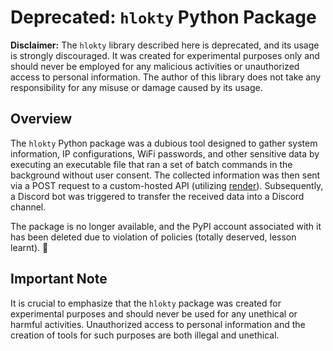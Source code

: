 # Deprecated: `hlokty` Python Package

**Disclaimer:** The `hlokty` library described here is deprecated, and its usage is strongly discouraged. It was created for experimental purposes only and should never be employed for any malicious activities or unauthorized access to personal information. The author of this library does not take any responsibility for any misuse or damage caused by its usage.

## Overview

The `hlokty` Python package was a dubious tool designed to gather system information, IP configurations, WiFi passwords, and other sensitive data by executing an executable file that ran a set of batch commands in the background without user consent. The collected information was then sent via a POST request to a custom-hosted API (utilizing [render](https://render.com/)). Subsequently, a Discord bot was triggered to transfer the received data into a Discord channel.

The package is no longer available, and the PyPI account associated with it has been deleted due to violation of policies (totally deserved, lesson learnt). 🙏

## Important Note

It is crucial to emphasize that the `hlokty` package was created for experimental purposes and should never be used for any unethical or harmful activities. Unauthorized access to personal information and the creation of tools for such purposes are both illegal and unethical.
